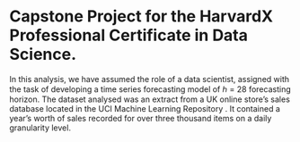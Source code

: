 # Capstone Project for the HarvardX Professional Certificate in Data Science.

In this analysis, we have assumed the role of a data scientist, assigned with the task of developing a time
series forecasting model of ℎ = 28 forecasting horizon. The dataset analysed was an extract from a UK
online store’s sales database located in the UCI Machine Learning Repository . It contained a year’s worth
of sales recorded for over three thousand items on a daily granularity level.
